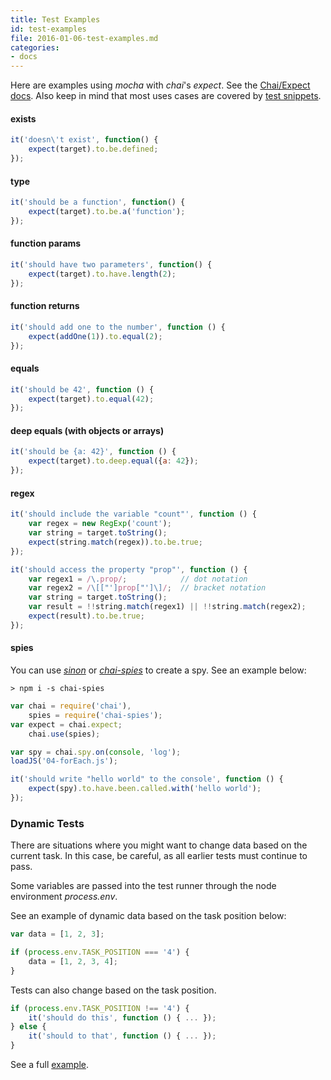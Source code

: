 ```yaml
---
title: Test Examples
id: test-examples
file: 2016-01-06-test-examples.md
categories:
- docs
---
```


Here are examples using *mocha* with *chai*'s *expect*. See the [Chai/Expect docs](http://chaijs.com/api/bdd/). Also keep in mind that most uses cases are covered by [test snippets](#test-snippets).

#### exists

```js
it('doesn\'t exist', function() {
    expect(target).to.be.defined;
});
```

#### type

```js
it('should be a function', function() {
    expect(target).to.be.a('function');
});
```

#### function params

```js
it('should have two parameters', function() {
    expect(target).to.have.length(2);
});
```

#### function returns

```js
it('should add one to the number', function () {
    expect(addOne(1)).to.equal(2);
});
```

#### equals

```js
it('should be 42', function () {
    expect(target).to.equal(42);
});
```

#### deep equals (with objects or arrays)

```js
it('should be {a: 42}', function () {
    expect(target).to.deep.equal({a: 42});
});
```

#### regex

```js
it('should include the variable "count"', function () {
    var regex = new RegExp('count');
    var string = target.toString();
    expect(string.match(regex)).to.be.true;
});
```

```js
it('should access the property "prop"', function () {
    var regex1 = /\.prop/;            // dot notation
    var regex2 = /\[["']prop["']\]/;  // bracket notation
    var string = target.toString();
    var result = !!string.match(regex1) || !!string.match(regex2);
    expect(result).to.be.true;
});
```

#### spies

You can use [*sinon*](http://sinonjs.org/docs/) or [*chai-spies*](https://github.com/chaijs/chai-spies) to create a spy. See an example below:

`> npm i -s chai-spies`

```js
var chai = require('chai'),
    spies = require('chai-spies');
var expect = chai.expect;
    chai.use(spies);

var spy = chai.spy.on(console, 'log');
loadJS('04-forEach.js');

it('should write "hello world" to the console', function () {
    expect(spy).to.have.been.called.with('hello world');
});
```

### Dynamic Tests

There are situations where you might want to change data based on the current task. In this case, be careful, as all earlier tests must continue to pass.

Some variables are passed into the test runner through the node environment *process.env*.

See an example of dynamic data based on the task position below:

```js
var data = [1, 2, 3];

if (process.env.TASK_POSITION === '4') {
    data = [1, 2, 3, 4];
}
```

Tests can also change based on the task position.

```js
if (process.env.TASK_POSITION !== '4') {
    it('should do this', function () { ... });
} else {
    it('should to that', function () { ... });
}
```

See a full [example](https://github.com/coderoad/coderoad-functional-school/blob/master/tutorial/1/04/01-forEach.spec.js).
